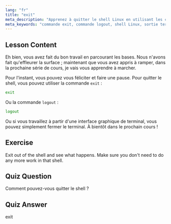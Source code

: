 ```yaml
---
lang: "fr"
title: "exit"
meta_description: "Apprenez à quitter le shell Linux en utilisant les commandes 'exit' ou 'logout'. Comprenez la navigation de base du shell pour les débutants. Commencez votre parcours Linux dès aujourd'hui !"
meta_keywords: "commande exit, commande logout, shell Linux, sortie terminal, bases Linux, Linux débutant, tutoriel Linux"
---
```


## Lesson Content

Eh bien, vous avez fait du bon travail en parcourant les bases. Nous n'avons fait qu'effleurer la surface ; maintenant que vous avez appris à ramper, dans la prochaine série de cours, je vais vous apprendre à marcher.

Pour l'instant, vous pouvez vous féliciter et faire une pause. Pour quitter le shell, vous pouvez utiliser la commande `exit` :

```bash
exit
```

Ou la commande `logout` :

```bash
logout
```

Ou si vous travaillez à partir d'une interface graphique de terminal, vous pouvez simplement fermer le terminal. À bientôt dans le prochain cours !

## Exercise

Exit out of the shell and see what happens. Make sure you don't need to do any more work in that shell.

## Quiz Question

Comment pouvez-vous quitter le shell ?

## Quiz Answer

exit
